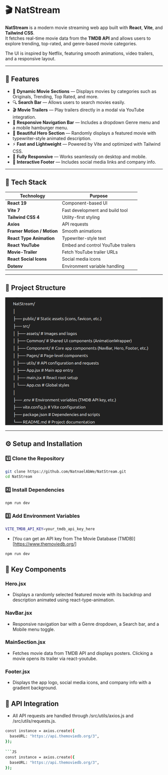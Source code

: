 # 🎬 NatStream

**NatStream** is a modern movie streaming web app built with **React**, **Vite**, and **Tailwind CSS**.  
It fetches real-time movie data from the **TMDB API** and allows users to explore trending, top-rated, and genre-based movie categories.

The UI is inspired by Netflix, featuring smooth animations, video trailers, and a responsive layout.

---

## 🚀 Features

- 🎥 **Dynamic Movie Sections** — Displays movies by categories such as Originals, Trending, Top Rated, and more.
- 🔍 **Search Bar** — Allows users to search movies easily.
- 🎬 **Movie Trailers** — Play trailers directly in a modal via YouTube integration.
- 🧭 **Responsive Navigation Bar** — Includes a dropdown Genre menu and a mobile hamburger menu.
- 🌈 **Beautiful Hero Section** — Randomly displays a featured movie with typewriter-style animated description.
- ⚡ **Fast and Lightweight** — Powered by Vite and optimized with Tailwind CSS.
- 📱 **Fully Responsive** — Works seamlessly on desktop and mobile.
- 🔗 **Interactive Footer** — Includes social media links and company info.

---

## 🧩 Tech Stack

| Technology                 | Purpose                            |
| -------------------------- | ---------------------------------- |
| **React 19**               | Component-based UI                 |
| **Vite 7**                 | Fast development and build tool    |
| **Tailwind CSS 4**         | Utility-first styling              |
| **Axios**                  | API requests                       |
| **Framer Motion / Motion** | Smooth animations                  |
| **React Type Animation**   | Typewriter-style text              |
| **React YouTube**          | Embed and control YouTube trailers |
| **Movie-Trailer**          | Fetch YouTube trailer URLs         |
| **React Social Icons**     | Social media icons                 |
| **Dotenv**                 | Environment variable handling      |

---

## 📁 Project Structure

![alt text](image.png)

---

## ⚙️ Setup and Installation

### 1️⃣ Clone the Repository

```bash
git clone https://github.com/NatnaelAbWe/NatStream.git
cd NatStream
```

### 2️⃣ Install Dependencies

```bash
npm run dev
```

### 3️⃣ Add Environment Variables

```bash
VITE_TMDB_API_KEY=your_tmdb_api_key_here
```

- [You can get an API key from The Movie Database (TMDB)] [https://www.themoviedb.org/]

```bash
npm run dev
```

## 🧠 Key Components

### Hero.jsx

- Displays a randomly selected featured movie with its backdrop and description animated using react-type-animation.

### NavBar.jsx

- Responsive navigation bar with a Genre dropdown, a Search bar, and a Mobile menu toggle.

### MainSection.jsx

- Fetches movie data from TMDB API and displays posters. Clicking a movie opens its trailer via react-youtube.

### Footer.jsx

- Displays the app logo, social media icons, and company info with a gradient background.

## 🧪 API Integration

- All API requests are handled through /src/utils/axios.js and /src/utils/requests.js.

````bash
const instance = axios.create({
  baseURL: "https://api.themoviedb.org/3",
});

```JS
const instance = axios.create({
  baseURL: "https://api.themoviedb.org/3",
});
````
